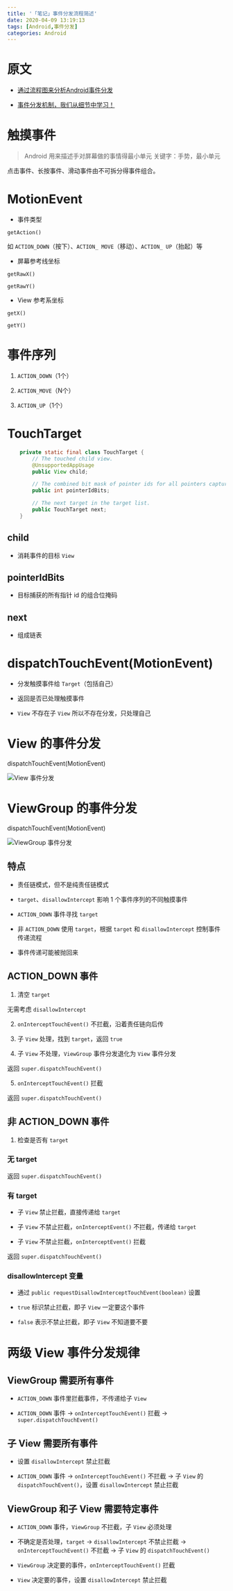 ```yaml
---
title: '「笔记」事件分发流程简述'
date: 2020-04-09 13:19:13
tags: [Android,事件分发]
categories: Android
---
```


# 原文

- [通过流程图来分析Android事件分发](https://mp.weixin.qq.com/s?__biz=MzA5MzI3NjE2MA==&mid=2650244875&idx=1&sn=a5a93c1521c82462fd8fba9a5cc43c8e)

- [事件分发机制，我们从细节中学习！](https://mp.weixin.qq.com/s?__biz=MzA5MzI3NjE2MA==&mid=2650248970&idx=1&sn=478b60c19371371e3d430ce2a6bc1403)

# 触摸事件

> Android 用来描述手对屏幕做的事情得最小单元
> 关键字：手势，最小单元

点击事件、长按事件、滑动事件由不可拆分得事件组合。

# MotionEvent

- 事件类型

`getAction()`

如 `ACTION_DOWN`（按下）、`ACTION_ MOVE`（移动）、`ACTION_ UP`（抬起）等

- 屏幕参考线坐标

`getRawX()`

`getRawY()`

- View 参考系坐标

`getX()`

`getY()`

# 事件序列

1. `ACTION_DOWN`（1个）

2. `ACTION_MOVE`（N个）

3. `ACTION_UP`（1个）

# TouchTarget

```java
    private static final class TouchTarget {
        // The touched child view.
        @UnsupportedAppUsage
        public View child;

        // The combined bit mask of pointer ids for all pointers captured by the target.
        public int pointerIdBits;

        // The next target in the target list.
        public TouchTarget next;
    }
```

## child

- 消耗事件的目标 `View`

## pointerIdBits

- 目标捕获的所有指针 id 的组合位掩码

## next

- 组成链表

# dispatchTouchEvent(MotionEvent)

- 分发触摸事件给 `Target`（包括自己）

- 返回是否已处理触摸事件

- `View` 不存在子 `View` 所以不存在分发，只处理自己

# View 的事件分发

dispatchTouchEvent(MotionEvent)

![](/images/posts/android/event/view_dispatch_event.svg "View 事件分发")

# ViewGroup 的事件分发

dispatchTouchEvent(MotionEvent)

![](/images/posts/android/event/view_group_dispatch_event.svg "ViewGroup 事件分发")

## 特点

- 责任链模式，但不是纯责任链模式

- `target`、`disallowIntercept` 影响 1 个事件序列的不同触摸事件

- `ACTION_DOWN` 事件寻找 `target`

- 非 `ACTION_DOWN` 使用 `target`，根据 `target` 和 `disallowIntercept` 控制事件传递流程

- 事件传递可能被抛回来

## ACTION_DOWN 事件

1. 清空 `target`

无需考虑 `disallowIntercept`

2. `onInterceptTouchEvent()` 不拦截，沿着责任链向后传

3. 子 `View` 处理，找到 `target`，返回 `true`

4. 子 `View` 不处理，`ViewGroup` 事件分发退化为 `View` 事件分发

返回 `super.dispatchTouchEvent()`

5. `onInterceptTouchEvent()` 拦截

返回 `super.dispatchTouchEvent()`

## 非 ACTION_DOWN 事件

1. 检查是否有 `target`

### 无 target

返回 `super.dispatchTouchEvent()`

### 有 target

- 子 `View` 禁止拦截，直接传递给 `target`

- 子 `View` 不禁止拦截，`onInterceptEvent()` 不拦截，传递给 `target`

- 子 `View` 不禁止拦截，`onInterceptEvent()` 拦截

返回 `super.dispatchTouchEvent()`

### disallowIntercept 变量

- 通过 `public requestDisallowInterceptTouchEvent(boolean)` 设置

- `true` 标识禁止拦截，即子 `View` 一定要这个事件

- `false` 表示不禁止拦截，即子 `View` 不知道要不要

# 两级 View 事件分发规律

## ViewGroup 需要所有事件

- `ACTION_DOWN` 事件里拦截事件，不传递给子 `View`

- `ACTION_DOWN` 事件 -> `onInterceptTouchEvent()` 拦截 -> `super.dispatchTouchEvent()`

## 子 View 需要所有事件

- 设置 `disallowIntercept` 禁止拦截

- `ACTION_DOWN` 事件 -> `onInterceptTouchEvent()` 不拦截 -> 子 `View` 的 `dispatchTouchEvent()`，设置 `disallowIntercept` 禁止拦截

## ViewGroup 和子 View 需要特定事件

- `ACTION_DOWN` 事件，`ViewGroup` 不拦截，子 `View` 必须处理

- 不确定是否处理，`target` -> `disallowIntercept` 不禁止拦截 -> `onInterceptTouchEvent()` 不拦截 -> 子 `View` 的 `dispatchTouchEvent()`

- `ViewGroup` 决定要的事件，`onInterceptTouchEvent()` 拦截

- `View` 决定要的事件，设置 `disallowIntercept` 禁止拦截
